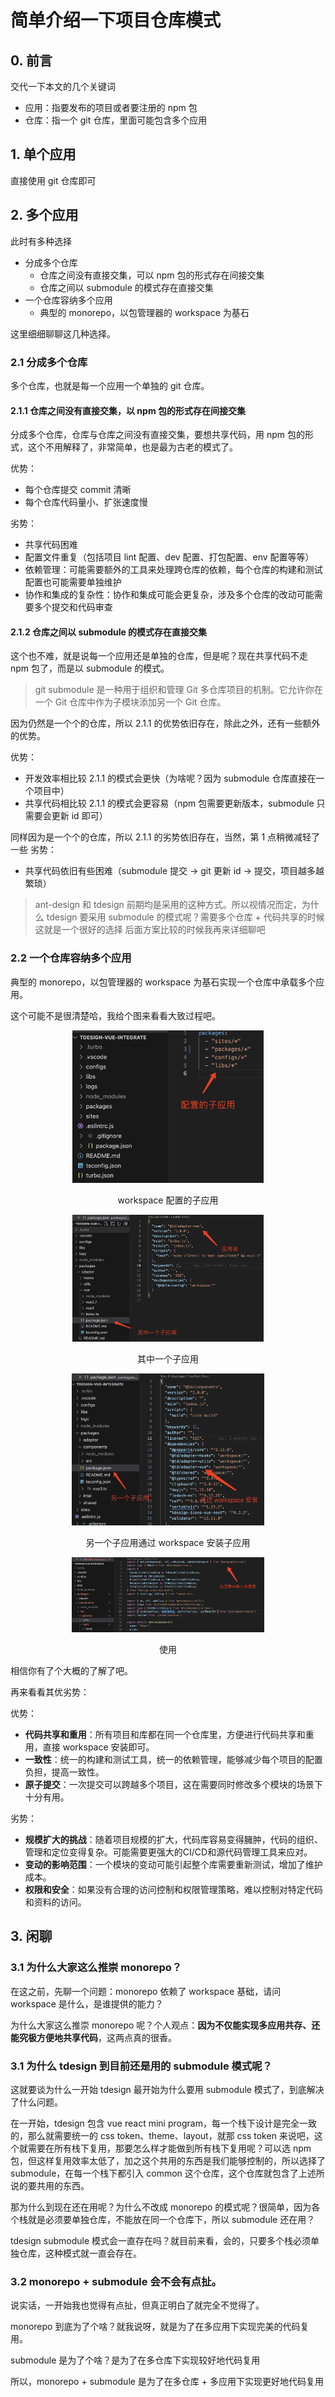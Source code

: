 # 简单介绍一下项目仓库模式

## 0. 前言
交代一下本文的几个关键词

- 应用：指要发布的项目或者要注册的 npm 包
- 仓库：指一个 git 仓库，里面可能包含多个应用

## 1. 单个应用
直接使用 git 仓库即可

## 2. 多个应用
此时有多种选择

- 分成多个仓库
  - 仓库之间没有直接交集，可以 npm 包的形式存在间接交集
  - 仓库之间以 submodule 的模式存在直接交集
- 一个仓库容纳多个应用
  - 典型的 monorepo，以包管理器的 workspace 为基石

这里细细聊聊这几种选择。

### 2.1 分成多个仓库
多个仓库，也就是每一个应用一个单独的 git 仓库。

#### 2.1.1 仓库之间没有直接交集，以 npm 包的形式存在间接交集
分成多个仓库，仓库与仓库之间没有直接交集，要想共享代码，用 npm 包的形式，这个不用解释了，非常简单，也是最为古老的模式了。

优势：
- 每个仓库提交 commit 清晰
- 每个仓库代码量小、扩张速度慢

劣势：
- 共享代码困难
- 配置文件重复（包括项目 lint 配置、dev 配置、打包配置、env 配置等等）
- 依赖管理：可能需要额外的工具来处理跨仓库的依赖，每个仓库的构建和测试配置也可能需要单独维护
- 协作和集成的复杂性：协作和集成可能会更复杂，涉及多个仓库的改动可能需要多个提交和代码审查

#### 2.1.2 仓库之间以 submodule 的模式存在直接交集

这个也不难，就是说每一个应用还是单独的仓库，但是呢？现在共享代码不走 npm 包了，而是以 submodule 的模式。
> git submodule 是一种用于组织和管理 Git 多仓库项目的机制。它允许你在一个 Git 仓库中作为子模块添加另一个 Git 仓库。

因为仍然是一个个的仓库，所以 2.1.1 的优势依旧存在，除此之外，还有一些额外的优势。

优势：
- 开发效率相比较 2.1.1 的模式会更快（为啥呢？因为 submodule 仓库直接在一个项目中）
- 共享代码相比较 2.1.1 的模式会更容易（npm 包需要更新版本，submodule 只需要会更新 id 即可）

同样因为是一个个的仓库，所以 2.1.1 的劣势依旧存在，当然，第 1 点稍微减轻了一些
劣势：
- 共享代码依旧有些困难（submodule 提交 -> git 更新 id -> 提交，项目越多越繁琐）

> ant-design 和 tdesign 前期均是采用的这种方式。所以视情况而定，为什么 tdesign 要采用 submodule 的模式呢？需要多个仓库 + 代码共享的时候这就是一个很好的选择
> 后面方案比较的时候我再来详细聊吧

### 2.2 一个仓库容纳多个应用
典型的 monorepo，以包管理器的 workspace 为基石实现一个仓库中承载多个应用。

这个可能不是很清楚哈，我给个图来看看大致过程吧。

<div align='center'>
  <img src="./img/packages.png" style="zoom:30%;" />
  <p>workspace 配置的子应用</p>
</div>

<div align='center'>
  <img src="./img/one-package.png" style="zoom:30%;" />
  <p>其中一个子应用</p>
</div>

<div align='center'>
  <img src="./img/install.png" style="zoom:30%;" />
  <p>另一个子应用通过 workspace 安装子应用</p>
</div>

<div align='center'>
  <img src="./img/use.png" style="zoom:30%;" />
  <p>使用</p>
</div>

相信你有了个大概的了解了吧。

再来看看其优劣势：

优势：
- **代码共享和重用**：所有项目和库都在同一个仓库里，方便进行代码共享和重用，直接 workspace 安装即可。
- **一致性**：统一的构建和测试工具，统一的依赖管理，能够减少每个项目的配置负担，提高一致性。
- **原子提交**：一次提交可以跨越多个项目，这在需要同时修改多个模块的场景下十分有用。

劣势：
- **规模扩大的挑战**：随着项目规模的扩大，代码库容易变得臃肿，代码的组织、管理和定位变得复杂。可能需要更强大的CI/CD和源代码管理工具来应对。
- **变动的影响范围**：一个模块的变动可能引起整个库需要重新测试，增加了维护成本。
- **权限和安全**：如果没有合理的访问控制和权限管理策略，难以控制对特定代码和资料的访问。

## 3. 闲聊

### 3.1 为什么大家这么推崇 monorepo？

在这之前，先聊一个问题：monorepo 依赖了 workspace 基础，请问 workspace 是什么，是谁提供的能力？

为什么大家这么推崇 monorepo 呢？个人观点：**因为不仅能实现多应用共存、还能究极方便地共享代码**，这两点真的很香。

### 3.1 为什么 tdesign 到目前还是用的 submodule 模式呢？

这就要谈为什么一开始 tdesign 最开始为什么要用 submodule 模式了，到底解决了什么问题。

在一开始，tdesign 包含 vue react mini program，每一个栈下设计是完全一致的，那么就需要统一的 css token、theme、layout，就那 css token 来说吧，这个就需要在所有栈下复用，那要怎么样才能做到所有栈下复用呢？可以选 npm 包，但这样复用效率太低了，加之这个共用的东西是我们能够控制的，所以选择了 submodule，在每一个栈下都引入 common 这个仓库，这个仓库就包含了上述所说的要共用的东西。

那为什么到现在还在用呢？为什么不改成 monorepo 的模式呢？很简单，因为各个栈就是必须要单独仓库，不能放在同一个仓库下，所以 submodule 还在用？

tdesign submodule 模式会一直存在吗？就目前来看，会的，只要多个栈必须单独仓库，这种模式就一直会存在。

### 3.2 monorepo + submodule 会不会有点扯。

说实话，一开始我也觉得有点扯，但真正明白了就完全不觉得了。

monorepo 到底为了个啥？就我说呀，就是为了在多应用下实现完美的代码复用。

submodule 是为了个啥？是为了在多仓库下实现较好地代码复用

所以，monorepo + submodule 是为了在多仓库 + 多应用下实现更好地代码复用
